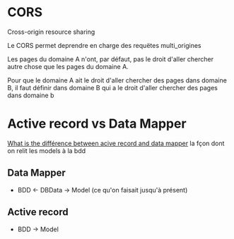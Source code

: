# CORS

Cross-origin resource sharing

Le CORS permet deprendre en charge des requëtes multi_origines 



Les pages du domaine A n'ont, par défaut, pas le droit d'aller chercher autre chose que les pages du domaine A.

Pour que le domaine A ait le droit d'aller chercher des pages dans domaine B, il faut définir dans domaine B qui a le droit d'aller chercher des pages dans domaine b

# Active record vs Data Mapper
[What is the différence between acive record and data mapper](https://culttt.com/2014/06/18/whats-difference-active-record-data-mapper/)
la fçon dont on relit les models à la bdd

## Data Mapper
- BDD <- DBData -> Model
(ce qu'on faisait jusqu'à présent)

## Active record
- BDD -> Model
